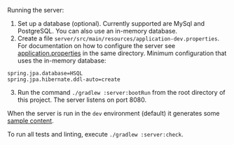 Running the server:

1) Set up a database (optional). Currently supported are MySql and PostgreSQL. You can also use an in-memory database.
2) Create a file `server/src/main/resources/application-dev.properties`. For documentation on how to configure the server see [application.properties](https://github.com/xinra-it/review-community/blob/master/server/src/main/resources/application.properties) in the same directory. Minimum configuration that uses the in-memory database:
```
spring.jpa.database=HSQL
spring.jpa.hibernate.ddl-auto=create
```
3) Run the command `./gradlew :server:bootRun` from the root directory of this project. The server listens on port 8080.

When the server is run in the `dev` environment (default) it generates some [sample content](https://github.com/xinra-it/review-community/wiki/Sample-Content).

To run all tests and linting, execute `./gradlew :server:check`.
